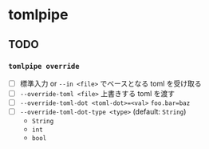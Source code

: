 # tomlpipe

## TODO

### `tomlpipe override`

- [ ] 標準入力 or `--in <file>` でベースとなる toml を受け取る
- [ ] `--override-toml <file>` 上書きする toml を渡す
- [ ] `--override-toml-dot <toml-dot>=<val>` `foo.bar=baz`
- [ ] `--override-toml-dot-type <type>` (default: `String`)
  - `String`
  - `int`
  - `bool`
